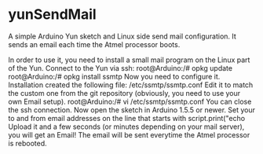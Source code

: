 yunSendMail
===========

A simple Arduino Yun sketch and Linux side send mail configuration. It sends an email each time the Atmel processor boots.

In order to use it, you need to install a small mail program on the Linux part of the Yun.
Connect to the Yun via ssh:
root@Arduino:/# opkg update
root@Arduino:/# opkg install ssmtp
Now you need to configure it. Installation created the following file: /etc/ssmtp/ssmtp.conf
Edit it to match the custom one from the git repository (obviously, you need to use your own Email setup).
root@Arduino:/# vi /etc/ssmtp/ssmtp.conf
You can close the ssh connection.
Now open the sketch in Arduino 1.5.5 or newer. 
Set your to and from email addresses on the line that starts with script.print("echo
Upload it and a few seconds (or minutes depending on your mail server), you will get an Email!
The email will be sent everytime the Atmel processor is rebooted. 
